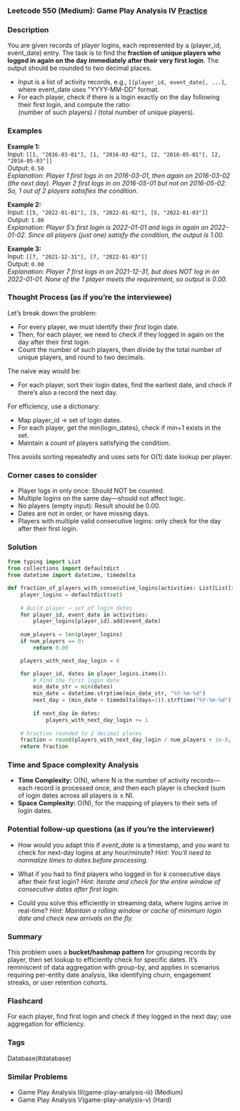 ### Leetcode 550 (Medium): Game Play Analysis IV [Practice](https://leetcode.com/problems/game-play-analysis-iv)

### Description  
You are given records of player logins, each represented by a (player_id, event_date) entry. The task is to find the **fraction of unique players who logged in again on the day immediately after their very first login**. The output should be rounded to two decimal places.

- Input is a list of activity records, e.g., `[[player_id, event_date], ...]`, where event_date uses "YYYY-MM-DD" format.
- For each player, check if there is a login exactly on the day following their first login, and compute the ratio:  
  (number of such players) / (total number of unique players).

### Examples  

**Example 1:**  
Input: `[[1, "2016-03-01"], [1, "2016-03-02"], [2, "2016-05-01"], [2, "2016-05-03"]]`  
Output: `0.50`  
*Explanation: Player 1 first logs in on 2016-03-01, then again on 2016-03-02 (the next day). Player 2 first logs in on 2016-05-01 but not on 2016-05-02. So, 1 out of 2 players satisfies the condition.*

**Example 2:**  
Input: `[[5, "2022-01-01"], [5, "2022-01-02"], [5, "2022-01-03"]]`  
Output: `1.00`  
*Explanation: Player 5’s first login is 2022-01-01 and logs in again on 2022-01-02. Since all players (just one) satisfy the condition, the output is 1.00.*

**Example 3:**  
Input: `[[7, "2021-12-31"], [7, "2022-01-03"]]`  
Output: `0.00`  
*Explanation: Player 7 first logs in on 2021-12-31, but does NOT log in on 2022-01-01. None of the 1 player meets the requirement, so output is 0.00.*

### Thought Process (as if you’re the interviewee)  
Let’s break down the problem:

- For every player, we must identify their *first* login date.
- Then, for each player, we need to check if they logged in again on the day after their first login.
- Count the number of such players, then divide by the total number of unique players, and round to two decimals.

The naive way would be:
- For each player, sort their login dates, find the earliest date, and check if there’s also a record the next day.

For efficiency, use a dictionary:
- Map player_id → set of login dates.
- For each player, get the min(login_dates), check if min+1 exists in the set.
- Maintain a count of players satisfying the condition.

This avoids sorting repeatedly and uses sets for O(1) date lookup per player.

### Corner cases to consider  
- Player logs in only once: Should NOT be counted.
- Multiple logins on the same day—should not affect logic.
- No players (empty input): Result should be 0.00.
- Dates are not in order, or have missing days.
- Players with multiple valid consecutive logins: only check for the day after their first login.

### Solution

```python
from typing import List
from collections import defaultdict
from datetime import datetime, timedelta

def fraction_of_players_with_consecutive_logins(activities: List[List[str]]) -> float:
    player_logins = defaultdict(set)
    
    # Build player → set of login dates
    for player_id, event_date in activities:
        player_logins[player_id].add(event_date)
    
    num_players = len(player_logins)
    if num_players == 0:
        return 0.00

    players_with_next_day_login = 0

    for player_id, dates in player_logins.items():
        # Find the first login date
        min_date_str = min(dates)
        min_date = datetime.strptime(min_date_str, "%Y-%m-%d")
        next_day = (min_date + timedelta(days=1)).strftime("%Y-%m-%d")
        
        if next_day in dates:
            players_with_next_day_login += 1
    
    # Fraction rounded to 2 decimal places
    fraction = round(players_with_next_day_login / num_players + 1e-8, 2)
    return fraction
```

### Time and Space complexity Analysis  

- **Time Complexity:** O(N), where N is the number of activity records—each record is processed once, and then each player is checked (sum of login dates across all players is ≤ N).
- **Space Complexity:** O(N), for the mapping of players to their sets of login dates.

### Potential follow-up questions (as if you’re the interviewer)  

- How would you adapt this if *event_date* is a timestamp, and you want to check for next-day logins at any hour/minute?
  *Hint: You'll need to normalize times to dates before processing.*

- What if you had to find players who logged in for *k* consecutive days after their first login?
  *Hint: Iterate and check for the entire window of consecutive dates after first login.*

- Could you solve this efficiently in streaming data, where logins arrive in real-time?
  *Hint: Maintain a rolling window or cache of minimum login date and check new arrivals on the fly.*

### Summary
This problem uses a **bucket/hashmap pattern** for grouping records by player, then set lookup to efficiently check for specific dates. It’s reminiscent of data aggregation with group-by, and applies in scenarios requiring per-entity date analysis, like identifying churn, engagement streaks, or user retention cohorts.


### Flashcard
For each player, find first login and check if they logged in the next day; use aggregation for efficiency.

### Tags
Database(#database)

### Similar Problems
- Game Play Analysis III(game-play-analysis-iii) (Medium)
- Game Play Analysis V(game-play-analysis-v) (Hard)